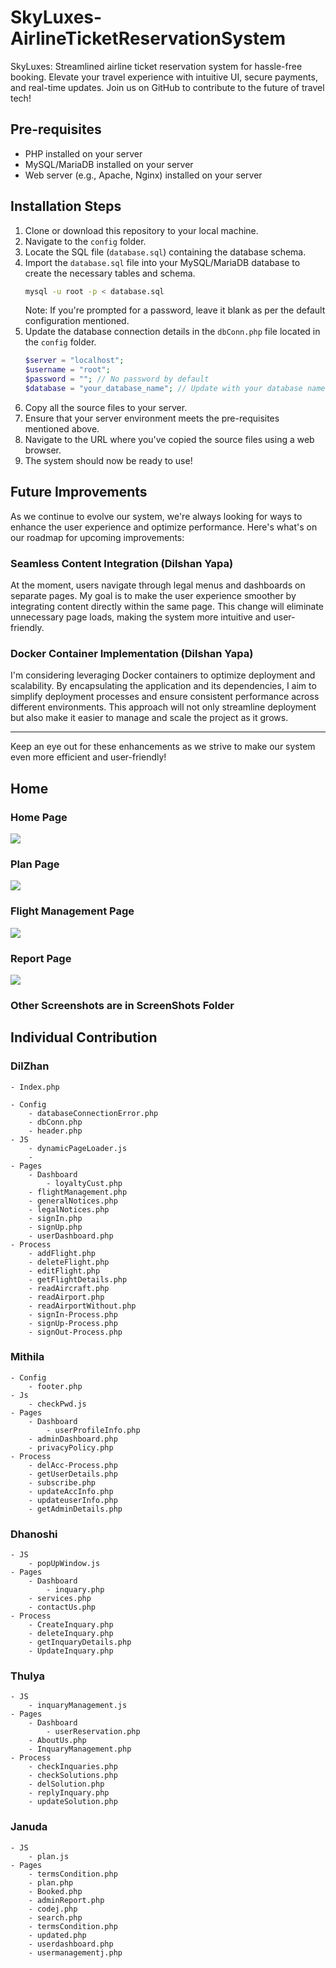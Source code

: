 # SkyLuxes-AirlineTicketReservationSystem

SkyLuxes: Streamlined airline ticket reservation system for hassle-free booking. Elevate your travel experience with intuitive UI, secure payments, and real-time updates. Join us on GitHub to contribute to the future of travel tech!

## Pre-requisites
- PHP installed on your server
- MySQL/MariaDB installed on your server
- Web server (e.g., Apache, Nginx) installed on your server

## Installation Steps

1. Clone or download this repository to your local machine.
2. Navigate to the `config` folder.
3. Locate the SQL file (`database.sql`) containing the database schema.
4. Import the `database.sql` file into your MySQL/MariaDB database to create the necessary tables and schema.
   ```bash
   mysql -u root -p < database.sql
   ```
   Note: If you're prompted for a password, leave it blank as per the default configuration mentioned.
5. Update the database connection details in the `dbConn.php` file located in the `config` folder.
   ```php
   $server = "localhost";
   $username = "root";
   $password = ""; // No password by default
   $database = "your_database_name"; // Update with your database name
   ```
6. Copy all the source files to your server.
7. Ensure that your server environment meets the pre-requisites mentioned above.
8. Navigate to the URL where you've copied the source files using a web browser.
9. The system should now be ready to use!


## Future Improvements

As we continue to evolve our system, we're always looking for ways to enhance the user experience and optimize performance. Here's what's on our roadmap for upcoming improvements:

### Seamless Content Integration (Dilshan Yapa)

At the moment, users navigate through legal menus and dashboards on separate pages. My goal is to make the user experience smoother by integrating content directly within the same page. This change will eliminate unnecessary page loads, making the system more intuitive and user-friendly.

### Docker Container Implementation (Dilshan Yapa)

I'm considering leveraging Docker containers to optimize deployment and scalability. By encapsulating the application and its dependencies, I aim to simplify deployment processes and ensure consistent performance across different environments. This approach will not only streamline deployment but also make it easier to manage and scale the project as it grows.
<hr>
Keep an eye out for these enhancements as we strive to make our system even more efficient and user-friendly!

## Home

### Home Page

   <img src="https://github.com/Dilzhan-s-Academic/SkyLuxes-AirlineTicketReservationSystem-Y1S2/blob/main/ScreenShots/Screenshot%202024-07-20%20121958.png">

### Plan Page

   <img src="https://github.com/Dilzhan-s-Academic/SkyLuxes-AirlineTicketReservationSystem-Y1S2/blob/main/ScreenShots/Screenshot%202024-07-20%20122044.png">

### Flight Management Page

   <img src="https://github.com/Dilzhan-s-Academic/SkyLuxes-AirlineTicketReservationSystem-Y1S2/blob/main/ScreenShots/Screenshot%202024-07-20%20122751.png">


### Report Page

   <img src="https://github.com/Dilzhan-s-Academic/SkyLuxes-AirlineTicketReservationSystem-Y1S2/blob/main/ScreenShots/Screenshot%202024-07-20%20122732.png">

   
### Other Screenshots are in ScreenShots Folder
   

## Individual Contribution

### DilZhan

    - Index.php

    - Config
        - databaseConnectionError.php
        - dbConn.php
        - header.php
    - JS
        - dynamicPageLoader.js
        - 
    - Pages
        - Dashboard
            - loyaltyCust.php
        - flightManagement.php
        - generalNotices.php
        - legalNotices.php
        - signIn.php
        - signUp.php
        - userDashboard.php
    - Process
        - addFlight.php
        - deleteFlight.php
        - editFlight.php
        - getFlightDetails.php
        - readAircraft.php
        - readAirport.php
        - readAirportWithout.php
        - signIn-Process.php
        - signUp-Process.php
        - signOut-Process.php

### Mithila

    - Config
        - footer.php
    - Js
        - checkPwd.js
    - Pages
        - Dashboard
            - userProfileInfo.php
        - adminDashboard.php
        - privacyPolicy.php
    - Process
        - delAcc-Process.php
        - getUserDetails.php
        - subscribe.php
        - updateAccInfo.php
        - updateuserInfo.php
        - getAdminDetails.php

### Dhanoshi

    - JS
        - popUpWindow.js
    - Pages
        - Dashboard
            - inquary.php
        - services.php
        - contactUs.php
    - Process
        - CreateInquary.php
        - deleteInquary.php
        - getInquaryDetails.php
        - UpdateInquary.php

### Thulya

    - JS
        - inquaryManagement.js
    - Pages
        - Dashboard
            - userReservation.php  
        - AboutUs.php
        - InquaryManagement.php
    - Process
        - checkInquaries.php
        - checkSolutions.php
        - delSolution.php
        - replyInquary.php
        - updateSolution.php

### Januda

    - JS
        - plan.js
    - Pages
        - termsCondition.php
        - plan.php
        - Booked.php
        - adminReport.php
        - codej.php
        - search.php
        - termsCondition.php
        - updated.php
        - userdashboard.php
        - usermanagementj.php
